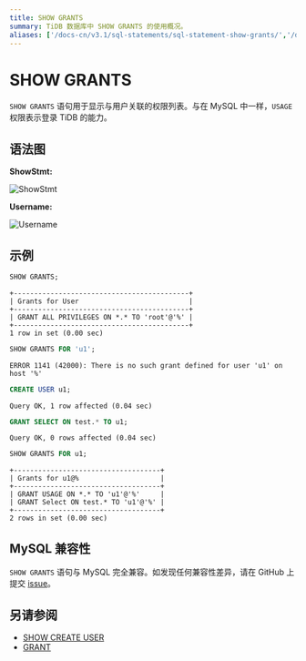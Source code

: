 ```yaml
---
title: SHOW GRANTS
summary: TiDB 数据库中 SHOW GRANTS 的使用概况。
aliases: ['/docs-cn/v3.1/sql-statements/sql-statement-show-grants/','/docs-cn/v3.1/reference/sql/statements/show-grants/']
---
```


# SHOW GRANTS

`SHOW GRANTS` 语句用于显示与用户关联的权限列表。与在 MySQL 中一样，`USAGE` 权限表示登录 TiDB 的能力。

## 语法图

**ShowStmt:**

![ShowStmt](https://download.pingcap.com/images/docs-cn/sqlgram/ShowStmt.png)

**Username:**

![Username](https://download.pingcap.com/images/docs-cn/sqlgram/Username.png)

## 示例


```sql
SHOW GRANTS;
```

```
+-------------------------------------------+
| Grants for User                           |
+-------------------------------------------+
| GRANT ALL PRIVILEGES ON *.* TO 'root'@'%' |
+-------------------------------------------+
1 row in set (0.00 sec)
```


```sql
SHOW GRANTS FOR 'u1';
```

```
ERROR 1141 (42000): There is no such grant defined for user 'u1' on host '%'
```


```sql
CREATE USER u1;
```

```
Query OK, 1 row affected (0.04 sec)
```


```sql
GRANT SELECT ON test.* TO u1;
```

```
Query OK, 0 rows affected (0.04 sec)
```


```sql
SHOW GRANTS FOR u1;
```

```
+------------------------------------+
| Grants for u1@%                    |
+------------------------------------+
| GRANT USAGE ON *.* TO 'u1'@'%'     |
| GRANT Select ON test.* TO 'u1'@'%' |
+------------------------------------+
2 rows in set (0.00 sec)
```

## MySQL 兼容性

`SHOW GRANTS` 语句与 MySQL 完全兼容。如发现任何兼容性差异，请在 GitHub 上提交 [issue](https://github.com/pingcap/tidb/issues/new/choose)。

## 另请参阅

* [SHOW CREATE USER](/sql-statements/sql-statement-show-create-user.md)
* [GRANT](/sql-statements/sql-statement-grant-privileges.md)
